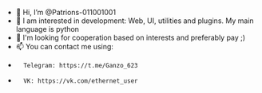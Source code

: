 - 👋 Hi, I’m @Patrions-011001001
- 👀 I am interested in development: Web, UI, utilities and plugins. My main language is python
- 💞️ I'm looking for cooperation based on interests and preferably pay ;)
- 📫 You can contact me using:
-       Telegram: https://t.me/Ganzo_623
-       VK: https://vk.com/ethernet_user

<!---
Patrions-011001001/Patrions-011001001 is a ✨ special ✨ repository because its `README.md` (this file) appears on your GitHub profile.
You can click the Preview link to take a look at your changes.
--->
